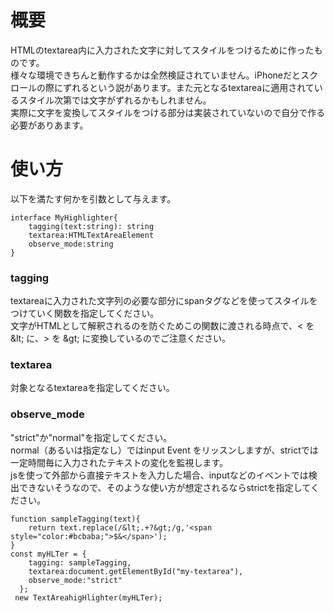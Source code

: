 # 概要
HTMLのtextarea内に入力された文字に対してスタイルをつけるために作ったものです。  
様々な環境できちんと動作するかは全然検証されていません。iPhoneだとスクロールの際にずれるという説があります。また元となるtextareaに適用されているスタイル次第では文字がずれるかもしれません。  
実際に文字を変換してスタイルをつける部分は実装されていないので自分で作る必要がありあます。

# 使い方
以下を満たす何かを引数として与えます。  
```
interface MyHighlighter{
    tagging(text:string): string
    textarea:HTMLTextAreaElement
    observe_mode:string
}
```
### tagging
textareaに入力された文字列の必要な部分にspanタグなどを使ってスタイルをつけていく関数を指定してください。  
文字がHTMLとして解釈されるのを防ぐためこの関数に渡される時点で、< を \&lt; に、> を \&gt; に変換しているのでご注意ください。

### textarea
対象となるtextareaを指定してください。

### observe_mode
"strict"か"normal"を指定してください。  
normal（あるいは指定なし）ではinput Event をリッスンしますが、strictでは一定時間毎に入力されたテキストの変化を監視します。  
jsを使って外部から直接テキストを入力した場合、inputなどのイベントでは検出できないそうなので、そのような使い方が想定されるならstrictを指定してください。

```
function sampleTagging(text){
    return text.replace(/&lt;.+?&gt;/g,'<span style="color:#bcbaba;">$&</span>');
}
const myHLTer = {
    tagging: sampleTagging,
    textarea:document.getElementById("my-textarea"),
    observe_mode:"strict"
  };
 new TextAreahigHlighter(myHLTer);
```
